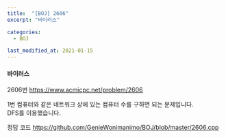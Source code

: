 ```yaml
---
title:  "[BOJ] 2606"
excerpt: "바이러스"

categories:
  - BOJ

last_modified_at: 2021-01-15
---
```


#### 바이러스

2606번 <https://www.acmicpc.net/problem/2606>

1번 컴퓨터와 같은 네트워크 상에 있는 컴퓨터 수를 구하면 되는 문제입니다.<br>
DFS를 이용했습니다.

정답 코드 <https://github.com/GenieWonimanimo/BOJ/blob/master/2606.cpp>